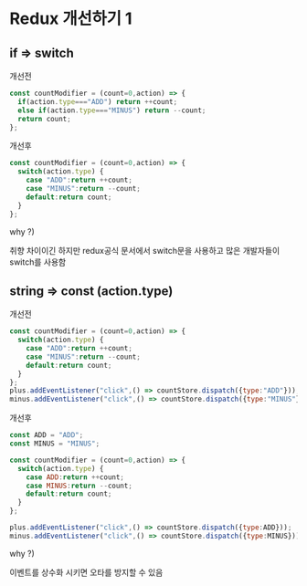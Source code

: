 # Redux 개선하기 1

## if => switch

개선전

```javascript
const countModifier = (count=0,action) => {
  if(action.type==="ADD") return ++count;
  else if(action.type==="MINUS") return --count;
  return count;
};
```

개선후

```javascript
const countModifier = (count=0,action) => {
  switch(action.type) {
    case "ADD":return ++count;
    case "MINUS":return --count;
    default:return count;
  }
};
```

why ?) 

취향 차이이긴 하지만 redux공식 문서에서 switch문을 사용하고 많은 개발자들이 switch를 사용함

## string => const (action.type)

개선전

```javascript
const countModifier = (count=0,action) => {
  switch(action.type) {
    case "ADD":return ++count;
    case "MINUS":return --count;
    default:return count;
  }
};
plus.addEventListener("click",() => countStore.dispatch({type:"ADD"})); 
minus.addEventListener("click",() => countStore.dispatch({type:"MINUS"}));
```

개선후

```javascript
const ADD = "ADD";
const MINUS = "MINUS";

const countModifier = (count=0,action) => {
  switch(action.type) {
    case ADD:return ++count;
    case MINUS:return --count;
    default:return count;
  }
};

plus.addEventListener("click",() => countStore.dispatch({type:ADD})); 
minus.addEventListener("click",() => countStore.dispatch({type:MINUS}));
```

why ?)

이벤트를 상수화 시키면 오타를 방지할 수 있음